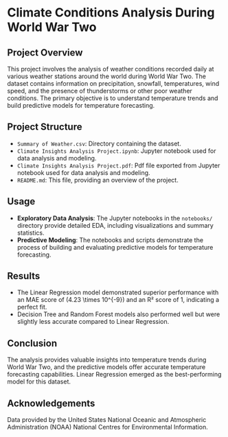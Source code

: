# Climate Conditions Analysis During World War Two

## Project Overview

This project involves the analysis of weather conditions recorded daily at various weather stations around the world during World War Two. The dataset contains information on precipitation, snowfall, temperatures, wind speed, and the presence of thunderstorms or other poor weather conditions. The primary objective is to understand temperature trends and build predictive models for temperature forecasting.

## Project Structure

- `Summary of Weather.csv`: Directory containing the dataset.
- `Climate Insights Analysis Project.ipynb`: Jupyter notebook used for data analysis and modeling.
- `Climate Insights Analysis Project.pdf`: Pdf file exported from Jupyter notebook used for data analysis and modeling.
- `README.md`: This file, providing an overview of the project.

## Usage

- **Exploratory Data Analysis**: The Jupyter notebooks in the `notebooks/` directory provide detailed EDA, including visualizations and summary statistics.
- **Predictive Modeling**: The notebooks and scripts demonstrate the process of building and evaluating predictive models for temperature forecasting.

## Results

- The Linear Regression model demonstrated superior performance with an MAE score of \(4.23 \times 10^{-9}\) and an R² score of 1, indicating a perfect fit.
- Decision Tree and Random Forest models also performed well but were slightly less accurate compared to Linear Regression.

## Conclusion

The analysis provides valuable insights into temperature trends during World War Two, and the predictive models offer accurate temperature forecasting capabilities. Linear Regression emerged as the best-performing model for this dataset.

## Acknowledgements

Data provided by the United States National Oceanic and Atmospheric Administration (NOAA) National Centres for Environmental Information.
